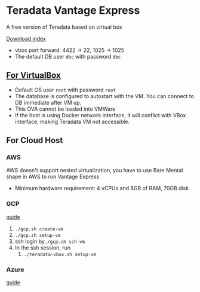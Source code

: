 # Teradata Vantage Express
A free version of Teradata based on virtual box

[Download index](https://downloads.teradata.com/download/database/teradata-express/vmware)
- vbox port forward: 4422 -> 22, 1025 -> 1025
- The default DB user `dbc` with password `dbc`
## [For VirtualBox](https://quickstarts.teradata.com/getting.started.vbox.html)
- Default OS user `root` with password `root`
- The database is configured to autostart with the VM. You can connect to DB immediate after VM up.
- This OVA cannot be loaded into VMWare
- If the host is using Docker network interface, it will conflict with VBox interface, making Teradata VM not accessible.

## For Cloud Host
### AWS
AWS doesn't support nested virtualization, you have to use Bare Mental shape in AWS to run Vantage Express
- Minimum hardware requirement: 4 vCPUs and 8GB of RAM, 70GB disk
### GCP
[guide](https://quickstarts.teradata.com/vantage.express.gcp.html)
1. `./gcp.sh create-vm`
2. `./gcp.sh setup-vm`
2. ssh login by`./gcp.sh ssh-vm`
3. In the ssh session, run
   1. `./teradata-vbox.sh setup-vm`
   
### Azure
[guide](https://quickstarts.teradata.com/run-vantage-express-on-microsoft-azure.html)

